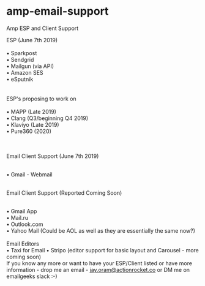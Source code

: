 # amp-email-support
Amp ESP and Client Support

ESP (June 7th 2019)
<br><br>
• Sparkpost<br>
• Sendgrid<br>
• Mailgun (via API)<br>
• Amazon SES<br>
• eSputnik<br>
<br><br>
ESP's proposing to work on
<br><br>
• MAPP (Late 2019)<br>
• Clang (Q3/beginning Q4 2019)<br>
• Klaviyo (Late 2019)<br>
• Pure360 (2020)<br>

<br><br>
Email Client Support (June 7th 2019)<br><br>

• Gmail - Webmail<br><br>

Email Client Support (Reported Coming Soon)<br><br>

• Gmail App<br>
• Mail.ru<br>
• Outlook.com <br>
• Yahoo Mail (Could be AOL as well as they are essentially the same now?) <br>
<br>
Email Editors
<br>
• Taxi for Email
• Stripo (editor support for basic layout and Carousel - more coming soon)
<br>
If you know any more or want to have your ESP/Client listed or have more information - drop me an email - jay.oram@actionrocket.co or DM me on emailgeeks slack :-) 
